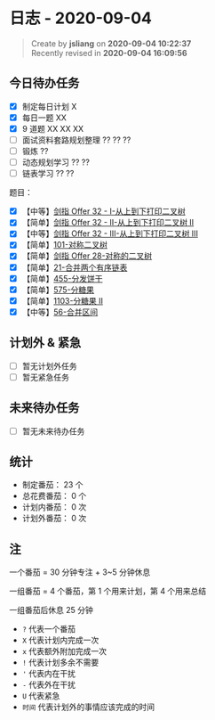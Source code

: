 日志 - 2020-09-04
===

> Create by **jsliang** on **2020-09-04 10:22:37**  
> Recently revised in **2020-09-04 16:09:56**

## 今日待办任务

* [x] 制定每日计划 X
* [x] 每日一题 XX
* [x] 9 道题 XX XX XX
* [ ] 面试资料套路规划整理 ?? ?? ??
* [ ] 锻炼 ??
* [ ] 动态规划学习 ?? ??
* [ ] 链表学习 ?? ??

题目：

* [x] 【中等】[剑指 Offer 32 - I-从上到下打印二叉树](https://leetcode-cn.com/problems/cong-shang-dao-xia-da-yin-er-cha-shu-lcof)
* [x] 【简单】[剑指 Offer 32 - II-从上到下打印二叉树 II](https://leetcode-cn.com/problems/cong-shang-dao-xia-da-yin-er-cha-shu-ii-lcof)
* [x] 【中等】[剑指 Offer 32 - III-从上到下打印二叉树 III](https://leetcode-cn.com/problems/cong-shang-dao-xia-da-yin-er-cha-shu-iii-lcof)
* [x] 【简单】[101-对称二叉树](https://leetcode-cn.com/problems/symmetric-tree/)
* [x] 【简单】[剑指 Offer 28-对称的二叉树](https://leetcode-cn.com/problems/dui-cheng-de-er-cha-shu-lcof/)
* [x] 【简单】[21-合并两个有序链表](https://leetcode-cn.com/problems/merge-two-sorted-lists/)
* [x] 【简单】[455-分发饼干](https://leetcode-cn.com/problems/assign-cookies/)
* [x] 【简单】[575-分糖果](https://leetcode-cn.com/problems/distribute-candies/)
* [x] 【简单】[1103-分糖果 II](https://leetcode-cn.com/problems/distribute-candies-to-people/)
* [x] 【中等】[56-合并区间](https://leetcode-cn.com/problems/merge-intervals/)

## 计划外 & 紧急

* [ ] 暂无计划外任务
* [ ] 暂无紧急任务

## 未来待办任务

* [ ] 暂无未来待办任务

## 统计

* 制定番茄： 23 个
* 总花费番茄： 0 个
* 计划内番茄： 0 次
* 计划外番茄： 0 次

## 注

一个番茄 = 30 分钟专注 + 3~5 分钟休息

一组番茄 = 4 个番茄，第 1 个用来计划，第 4 个用来总结

一组番茄后休息 25 分钟

* `?` 代表一个番茄
* `X` 代表计划内完成一次
* `x` 代表额外附加完成一次
* `!` 代表计划多余不需要
* `'` 代表内在干扰
* `-` 代表外在干扰
* `U` 代表紧急
* `时间` 代表计划外的事情应该完成的时间
